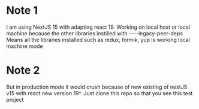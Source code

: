 

# Note 1
I am using NextJS 15 with adapting react 19.
Working on local host or local machine because the other libraries instilled with ----legacy-peer-deps
Means all the libraries installed such as redux, formik, yup is working local machine mode 

# Note 2
But in production mode it would crush because of new existing of nextJS v15 with react new version 19^.
Just clone this repo so that you see this test project
